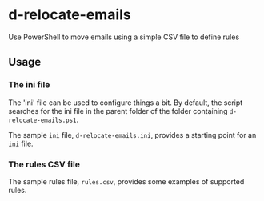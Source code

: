 # d-relocate-emails
 Use PowerShell to move emails using a simple CSV file to define rules

## Usage

### The ini file

The 'ini' file can be used to configure things a bit. By default, the script searches for the ini file in the parent folder of the folder containing `d-relocate-emails.ps1`.

The sample `ini` file, `d-relocate-emails.ini`, provides a starting point for an `ini` file.


### The rules CSV file

The sample rules file, `rules.csv`, provides some examples of supported rules.

